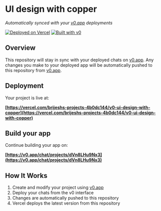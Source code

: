 # UI design with copper

*Automatically synced with your [v0.app](https://v0.app) deployments*

[![Deployed on Vercel](https://img.shields.io/badge/Deployed%20on-Vercel-black?style=for-the-badge&logo=vercel)](https://vercel.com/brijeshs-projects-4b0dc144/v0-ui-design-with-copper)
[![Built with v0](https://img.shields.io/badge/Built%20with-v0.app-black?style=for-the-badge)](https://v0.app/chat/projects/dVn8LHu9Nx3)

## Overview

This repository will stay in sync with your deployed chats on [v0.app](https://v0.app).
Any changes you make to your deployed app will be automatically pushed to this repository from [v0.app](https://v0.app).

## Deployment

Your project is live at:

**[https://vercel.com/brijeshs-projects-4b0dc144/v0-ui-design-with-copper](https://vercel.com/brijeshs-projects-4b0dc144/v0-ui-design-with-copper)**

## Build your app

Continue building your app on:

**[https://v0.app/chat/projects/dVn8LHu9Nx3](https://v0.app/chat/projects/dVn8LHu9Nx3)**

## How It Works

1. Create and modify your project using [v0.app](https://v0.app)
2. Deploy your chats from the v0 interface
3. Changes are automatically pushed to this repository
4. Vercel deploys the latest version from this repository